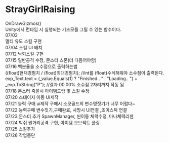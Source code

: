 # StrayGirlRaising
OnDrawGizmos()<br/>
Unity에서 런타임 시 실행되는 기즈모를 그릴 수 있는 함수이다. <br/>
07/02<br/>
멀티 유도 스킬 구현<br/>
07/04 스킬 UI 배치<br/>
07/12 낙뢰스킬 구현<br/>
07/15 일반공격 수정, 몬스터 스폰(더 다듬어야함)<br>
07/16 백분율을 소수점으로 출력하는법<br> 
((float)현재경험치 / (float)최대경험치);  //int를 (float)수식해줘야 소수점이 출력된다.<br>
exp_Text.text = (_value.Equals(1) ? "Finished.. " : "Loading.. ") + _exp.ToString("P"); //결과 00.00% 소수점 2자리까지 작동 됨<br>
07/18 몬스터 죽을시 아이템드랍 및 스킬 수정<br>
07/20 스테이지 이동 UI제작<br>
07/21 능력 구매 ui제작 구매시 소모골드의 변수명짓기가 너무 어렵다~<br>
07/22 능력구매 변수짓기,구매완료, 사망시 UI연결 ,조이스틱 연결<br>
07/23 몬스터 추가 SpawnManager, 씬이동 체력수정, 마나체력리젠<br>
07/24 박쥐 원거리공격 구현, 아이템 오브젝트 풀링 <br>
07/25 스킬추가<br>
07/26 작업중단
